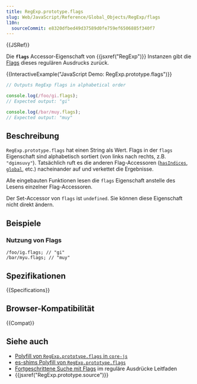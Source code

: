 ```yaml
---
title: RegExp.prototype.flags
slug: Web/JavaScript/Reference/Global_Objects/RegExp/flags
l10n:
  sourceCommit: e8320dfbed49d37589d0fe759ef6506885f340f7
---
```


{{JSRef}}

Die **`flags`** Accessor-Eigenschaft von {{jsxref("RegExp")}} Instanzen gibt die [Flags](/de/docs/Web/JavaScript/Guide/Regular_expressions#advanced_searching_with_flags) dieses regulären Ausdrucks zurück.

{{InteractiveExample("JavaScript Demo: RegExp.prototype.flags")}}

```js interactive-example
// Outputs RegExp flags in alphabetical order

console.log(/foo/gi.flags);
// Expected output: "gi"

console.log(/bar/muy.flags);
// Expected output: "muy"
```

## Beschreibung

`RegExp.prototype.flags` hat einen String als Wert. Flags in der `flags` Eigenschaft sind alphabetisch sortiert (von links nach rechts, z.B. `"dgimsuvy"`). Tatsächlich ruft es die anderen Flag-Accessoren ([`hasIndices`](/de/docs/Web/JavaScript/Reference/Global_Objects/RegExp/hasIndices), [`global`](/de/docs/Web/JavaScript/Reference/Global_Objects/RegExp/global), etc.) nacheinander auf und verkettet die Ergebnisse.

Alle eingebauten Funktionen lesen die `flags` Eigenschaft anstelle des Lesens einzelner Flag-Accessoren.

Der Set-Accessor von `flags` ist `undefined`. Sie können diese Eigenschaft nicht direkt ändern.

## Beispiele

### Nutzung von Flags

```js-nolint
/foo/ig.flags; // "gi"
/bar/myu.flags; // "muy"
```

## Spezifikationen

{{Specifications}}

## Browser-Kompatibilität

{{Compat}}

## Siehe auch

- [Polyfill von `RegExp.prototype.flags` in `core-js`](https://github.com/zloirock/core-js#ecmascript-string-and-regexp)
- [es-shims Polyfill von `RegExp.prototype.flags`](https://www.npmjs.com/package/regexp.prototype.flags)
- [Fortgeschrittene Suche mit Flags](/de/docs/Web/JavaScript/Guide/Regular_expressions#advanced_searching_with_flags) im reguläre Ausdrücke Leitfaden
- {{jsxref("RegExp.prototype.source")}}
